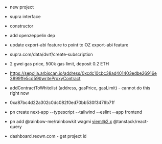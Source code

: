 - new project
- supra interface
- constructor
- add openzeppelin dep
- update export-abi feature to point to OZ export-abi feature
- supra.com/data/dvrf/create-subscription
- 2 gwei gas price, 500k gas limit, deposit 0.2 ETH
- https://sepolia.arbiscan.io/address/0xcdc10cbc38ad401403edbe26916e3899ffe5cd59#writeProxyContract
- addContractToWhitelist (address, gasPrice, gasLimit) - cannot do this right now
- 0xa87bc4d22a302c0dc082f0ed70bb530f3476b71f

- pn create next-app --typescript --tailwind --eslint --app frontend
- pn add @rainbow-me/rainbowkit wagmi viem@2.x @tanstack/react-query
- dashboard.reown.com - get project id
